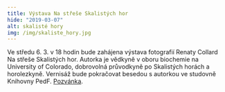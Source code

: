 ```yaml
---
title: Výstava Na střeše Skalistých hor
hide: "2019-03-07"
alt: skalisté hory
img: /img/skaliste_hory.jpg
---
```


Ve středu 6. 3. v 18 hodin bude zahájena výstava fotografií Renaty Collard Na střeše Skalistých hor. Autorka
je vědkyně v oboru biochemie na University of Colorado, dobrovolná průvodkyně
po Skalistých horách a horolezkyně. Vernisáž bude pokračovat besedou s autorkou
ve studovně Knihovny PedF. [Pozvánka](https://knihovna.pedf.cuni.cz/img/skaliste_hory_pozvanka.jpg).
